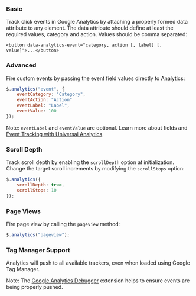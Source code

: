 ### Basic

Track click events in Google Analytics by attaching a properly formed data attribute to any element. The data attribute should define at least the required values, category and action. Values should be comma separated:

```markup
<button data-analytics-event="category, action [, label] [, value]">...</button>
```

### Advanced

Fire custom events by passing the event field values directly to Analytics:

```javascript
$.analytics("event", {
	eventCategory: "Category", 
	eventAction: "Action" 
	eventLabel: "Label",
	eventValue: 100
});
```

Note: `eventLabel` and `eventValue` are optional. Learn more about fields and <a href="https://developers.google.com/analytics/devguides/collection/analyticsjs/events" target="_blank">Event Tracking with Universal Analytics</a>.

### Scroll Depth

Track scroll depth by enabling the `scrollDepth` option at initialization. Change the target scroll increments by modifying the `scrollStops` option:

```javascript
$.analytics({
	scrollDepth: true,
	scrollStops: 10
});
```

### Page Views

Fire page view by calling the `pageview` method:

```javascript
$.analytics("pageview");
```

### Tag Manager Support

Analytics will push to all available trackers, even when loaded using Google Tag Manager.

Note: The [Google Analytics Debugger](https://chrome.google.com/webstore/detail/google-analytics-debugger/jnkmfdileelhofjcijamephohjechhna) extension helps to ensure events are being properly pushed. 